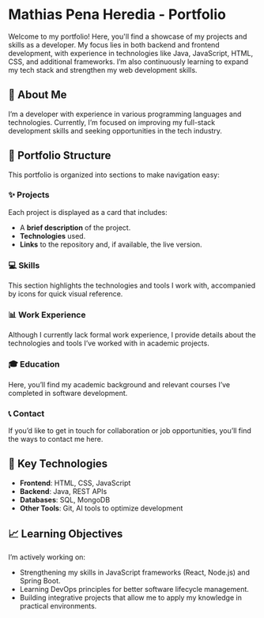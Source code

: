 # Mathias Pena Heredia - Portfolio

Welcome to my portfolio! Here, you'll find a showcase of my projects and skills as a developer. My focus lies in both backend and frontend development, with experience in technologies like Java, JavaScript, HTML, CSS, and additional frameworks. I’m also continuously learning to expand my tech stack and strengthen my web development skills. 
  
## 🧑 About Me
I’m a developer with experience in various programming languages and technologies. Currently, I’m focused on improving my full-stack development skills and seeking opportunities in the tech industry.

## 📂 Portfolio Structure
This portfolio is organized into sections to make navigation easy:

### ✨ Projects
Each project is displayed as a card that includes:
- A **brief description** of the project.
- **Technologies** used.
- **Links** to the repository and, if available, the live version.

### 💻 Skills
This section highlights the technologies and tools I work with, accompanied by icons for quick visual reference.

### 📊 Work Experience
Although I currently lack formal work experience, I provide details about the technologies and tools I’ve worked with in academic projects.

### 🎓 Education
Here, you’ll find my academic background and relevant courses I’ve completed in software development.

### 📞 Contact
If you’d like to get in touch for collaboration or job opportunities, you’ll find the ways to contact me here.

## 🚀 Key Technologies
- **Frontend**: HTML, CSS, JavaScript  
- **Backend**: Java, REST APIs  
- **Databases**: SQL, MongoDB  
- **Other Tools**: Git, AI tools to optimize development  

## 📈 Learning Objectives
I’m actively working on:
- Strengthening my skills in JavaScript frameworks (React, Node.js) and Spring Boot.  
- Learning DevOps principles for better software lifecycle management.  
- Building integrative projects that allow me to apply my knowledge in practical environments.
